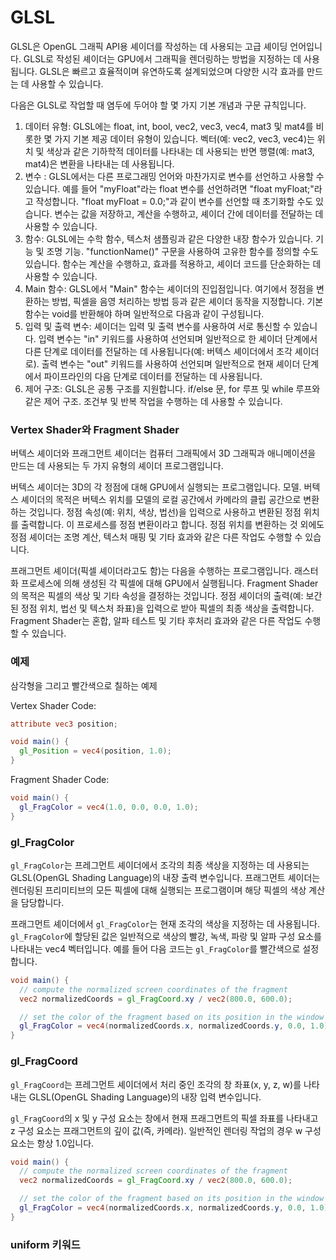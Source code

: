 # GLSL

GLSL은 OpenGL 그래픽 API용 셰이더를 작성하는 데 사용되는 고급 셰이딩 언어입니다. GLSL로 작성된 셰이더는 GPU에서 그래픽을 렌더링하는 방법을 지정하는 데 사용됩니다. GLSL은 빠르고 효율적이며 유연하도록 설계되었으며 다양한 시각 효과를 만드는 데 사용할 수 있습니다.

다음은 GLSL로 작업할 때 염두에 두어야 할 몇 가지 기본 개념과 구문 규칙입니다.

1. 데이터 유형: GLSL에는 float, int, bool, vec2, vec3, vec4, mat3 및 mat4를 비롯한 몇 가지 기본 제공 데이터 유형이 있습니다. 벡터(예: vec2, vec3, vec4)는 위치 및 색상과 같은 기하학적 데이터를 나타내는 데 사용되는 반면 행렬(예: mat3, mat4)은 변환을 나타내는 데 사용됩니다.
2. 변수 : GLSL에서는 다른 프로그래밍 언어와 마찬가지로 변수를 선언하고 사용할 수 있습니다. 예를 들어 "myFloat"라는 float 변수를 선언하려면 "float myFloat;"라고 작성합니다. "float myFloat = 0.0;"과 같이 변수를 선언할 때 초기화할 수도 있습니다. 변수는 값을 저장하고, 계산을 수행하고, 셰이더 간에 데이터를 전달하는 데 사용할 수 있습니다.
3. 함수: GLSL에는 수학 함수, 텍스처 샘플링과 같은 다양한 내장 함수가 있습니다. 기능 및 조명 기능. "functionName()" 구문을 사용하여 고유한 함수를 정의할 수도 있습니다. 함수는 계산을 수행하고, 효과를 적용하고, 셰이더 코드를 단순화하는 데 사용할 수 있습니다.
4. Main 함수: GLSL에서 "Main" 함수는 셰이더의 진입점입니다. 여기에서 정점을 변환하는 방법, 픽셀을 음영 처리하는 방법 등과 같은 셰이더 동작을 지정합니다. 기본 함수는 void를 반환해야 하며 일반적으로 다음과 같이 구성됩니다.
5. 입력 및 출력 변수: 셰이더는 입력 및 출력 변수를 사용하여 서로 통신할 수 있습니다. 입력 변수는 "in" 키워드를 사용하여 선언되며 일반적으로 한 셰이더 단계에서 다른 단계로 데이터를 전달하는 데 사용됩니다(예: 버텍스 셰이더에서 조각 셰이더로). 출력 변수는 "out" 키워드를 사용하여 선언되며 일반적으로 현재 셰이더 단계에서 파이프라인의 다음 단계로 데이터를 전달하는 데 사용됩니다.
6. 제어 구조: GLSL은 공통 구조를 지원합니다. if/else 문, for 루프 및 while 루프와 같은 제어 구조. 조건부 및 반복 작업을 수행하는 데 사용할 수 있습니다.



### Vertex Shader와 Fragment Shader

버텍스 셰이더와 프래그먼트 셰이더는 컴퓨터 그래픽에서 3D 그래픽과 애니메이션을 만드는 데 사용되는 두 가지 유형의 셰이더 프로그램입니다.

버텍스 셰이더는 3D의 각 정점에 대해 GPU에서 실행되는 프로그램입니다. 모델. 버텍스 셰이더의 목적은 버텍스 위치를 모델의 로컬 공간에서 카메라의 클립 공간으로 변환하는 것입니다. 정점 속성(예: 위치, 색상, 법선)을 입력으로 사용하고 변환된 정점 위치를 출력합니다. 이 프로세스를 정점 변환이라고 합니다. 정점 위치를 변환하는 것 외에도 정점 셰이더는 조명 계산, 텍스처 매핑 및 기타 효과와 같은 다른 작업도 수행할 수 있습니다.

프래그먼트 셰이더(픽셀 셰이더라고도 함)는 다음을 수행하는 프로그램입니다. 래스터화 프로세스에 의해 생성된 각 픽셀에 대해 GPU에서 실행됩니다. Fragment Shader의 목적은 픽셀의 색상 및 기타 속성을 결정하는 것입니다. 정점 셰이더의 출력(예: 보간된 정점 위치, 법선 및 텍스처 좌표)을 입력으로 받아 픽셀의 최종 색상을 출력합니다. Fragment Shader는 혼합, 알파 테스트 및 기타 후처리 효과와 같은 다른 작업도 수행할 수 있습니다.



### 예제

삼각형을 그리고 빨간색으로 칠하는 예제

Vertex Shader Code:

```glsl
attribute vec3 position;

void main() {
  gl_Position = vec4(position, 1.0);
}
```

Fragment Shader Code:

```glsl
void main() {
  gl_FragColor = vec4(1.0, 0.0, 0.0, 1.0);
}
```



### gl_FragColor

`gl_FragColor`는 프레그먼트 셰이더에서 조각의 최종 색상을 지정하는 데 사용되는 GLSL(OpenGL Shading Language)의 내장 출력 변수입니다. 프래그먼트 셰이더는 렌더링된 프리미티브의 모든 픽셀에 대해 실행되는 프로그램이며 해당 픽셀의 색상 계산을 담당합니다.

프래그먼트 셰이더에서 `gl_FragColor`는 현재 조각의 색상을 지정하는 데 사용됩니다. `gl_FragColor`에 할당된 값은 일반적으로 색상의 빨강, 녹색, 파랑 및 알파 구성 요소를 나타내는 vec4 벡터입니다. 예를 들어 다음 코드는 `gl_FragColor`를 빨간색으로 설정합니다.

```glsl
void main() {
  // compute the normalized screen coordinates of the fragment
  vec2 normalizedCoords = gl_FragCoord.xy / vec2(800.0, 600.0);

  // set the color of the fragment based on its position in the window
  gl_FragColor = vec4(normalizedCoords.x, normalizedCoords.y, 0.0, 1.0);
}
```



### gl_FragCoord

`gl_FragCoord`는 프레그먼트 셰이더에서 처리 중인 조각의 창 좌표(x, y, z, w)를 나타내는 GLSL(OpenGL Shading Language)의 내장 입력 변수입니다. 

`gl_FragCoord`의 x 및 y 구성 요소는 창에서 현재 프래그먼트의 픽셀 좌표를 나타내고 z 구성 요소는 프래그먼트의 깊이 값(즉, 카메라). 일반적인 렌더링 작업의 경우 w 구성 요소는 항상 1.0입니다.

```glsl
void main() {
  // compute the normalized screen coordinates of the fragment
  vec2 normalizedCoords = gl_FragCoord.xy / vec2(800.0, 600.0);

  // set the color of the fragment based on its position in the window
  gl_FragColor = vec4(normalizedCoords.x, normalizedCoords.y, 0.0, 1.0);
}
```



### uniform 키워드

